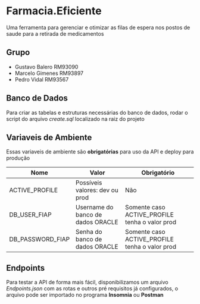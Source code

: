 # Farmacia.Eficiente
Uma ferramenta para gerenciar e otimizar as filas de espera nos postos de saude para a retirada de medicamentos

## Grupo
- Gustavo Balero RM93090
- Marcelo Gimenes RM93897
- Pedro Vidal RM93567

## Banco de Dados
Para criar as tabelas e estruturas necessárias do banco de dados, rodar o script do arquivo *create.sql* localizado na raiz do projeto

## Variaveis de Ambiente
Essas variaveis de ambiente são **obrigatórias** para uso da API e deploy para produção

| Nome | Valor | Obrigatório |
|------|-------|-------------|
| ACTIVE_PROFILE | Possíveis valores: dev ou prod | Não |
| DB_USER_FIAP | Username do banco de dados ORACLE | Somente caso ACTIVE_PROFILE tenha o valor prod |
| DB_PASSWORD_FIAP | Senha do banco de dados ORACLE | Somente caso ACTIVE_PROFILE tenha o valor prod |

## Endpoints
Para testar a API de forma mais fácil, disponibilizamos um arquivo *Endpoints.json* com as rotas e outros pré requisitos já configurados, o arquivo pode ser importado no programa **Insomnia** ou **Postman**